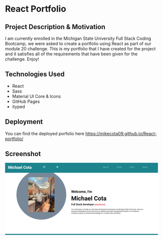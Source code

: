 # React Portfolio

## Project Description & Motivation

I am currently enrolled in the Michigan State University Full Stack Coding Bootcamp, we were asked to create a portfolio using React as part of our module 20 challenge. This is my portfolio that I have created for the project and it satisfies all of the requirements that have been given for the challenge. Enjoy!

## Technologies Used

- React
- Sass
- Material UI Core & Icons
- GitHub Pages
- ityped

## Deployment

You can find the deployed porfolio here https://mikecota09.github.io/React-portfolio/

## Screenshot

![react-portfolio-screenshot](https://github.com/mikecota09/React-portfolio/blob/main/public/images/screencapture-localhost-3000-2022-06-26-12_33_19.png?raw=true)
